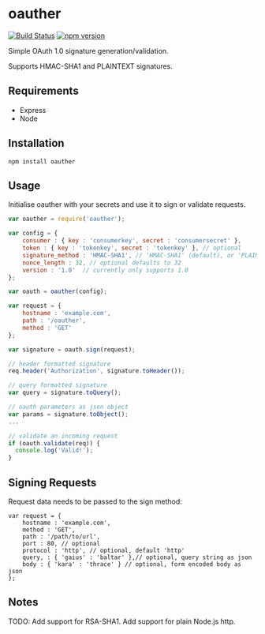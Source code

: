 oauther
=======
[![Build Status](https://travis-ci.org/pushtechnology/oauther.svg?branch=master)](https://travis-ci.org/pushtechnology/oauther)
[![npm version](https://badge.fury.io/js/oauther.svg)](http://badge.fury.io/js/oauther)

Simple OAuth 1.0 signature generation/validation.

Supports HMAC-SHA1 and PLAINTEXT signatures.

Requirements
------------
- Express
- Node

Installation
------------

```
npm install oauther
```

Usage
-----

Initialise oauther with your secrets and use it to sign or validate requests.

```javascript
var oauther = require('oauther');

var config = {
    consumer : { key : 'consumerkey', secret : 'consumersecret' },
    token : { key : 'tokenkey', secret : 'tokenkey' }, // optional
    signature_method : 'HMAC-SHA1', // 'HMAC-SHA1' (default), or 'PLAINTEXT'
    nonce_length : 32, // optional defaults to 32
    version : '1.0'  // currently only supports 1.0
};

var oauth = oauther(config);

var request = {
    hostname : 'example.com',
    path : '/oauther',
    method : 'GET'
};

var signature = oauth.sign(request);

// header formatted signature
req.header('Authorization', signature.toHeader());

// query formatted signature
var query = signature.toQuery();

// oauth parameters as json object
var params = signature.toObject();
...

// validate an incoming request
if (oauth.validate(req)) {
  console.log('Valid!');
}
```
Signing Requests
------

Request data needs to be passed to the sign method:
```
var request = {
    hostname : 'example.com',
    method : 'GET',
    path : '/path/to/url',
    port : 80, // optional
    protocol : 'http', // optional, default 'http'
    query, : { 'gaius' : 'baltar' },// optional, query string as json
    body : { 'kara' : 'thrace' } // optional, form encoded body as json
};
```


Notes
-----
TODO: Add support for RSA-SHA1. Add support for plain Node.js http.
